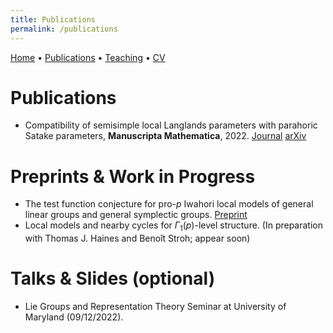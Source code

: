 ```yaml
---
title: Publications
permalink: /publications
---
```


[Home](/) • [Publications](/publications) • [Teaching](/teaching) • [CV](/cv)

# Publications

- Compatibility of semisimple local Langlands parameters with parahoric Satake parameters, **Manuscripta Mathematica**, 2022. [Journal](https://doi.org/10.1007/s00229-022-01454-3) [arXiv](https://arxiv.org/abs/2205.09152)

# Preprints & Work in Progress

- The test function conjecture for pro-$p$ Iwahori local models of general linear groups and general symplectic groups. [Preprint](/files/Test_function_conjecture_paper.pdf)
- Local models and nearby cycles for $\Gamma_1(p)$-level structure. (In preparation with Thomas J. Haines and Benoît Stroh; appear soon)
  
# Talks & Slides (optional)

- Lie Groups and Representation Theory Seminar at University of Maryland (09/12/2022).

<script id="MathJax-script" async src="https://cdn.jsdelivr.net/npm/mathjax@3/es5/tex-mml-chtml.js"></script>
